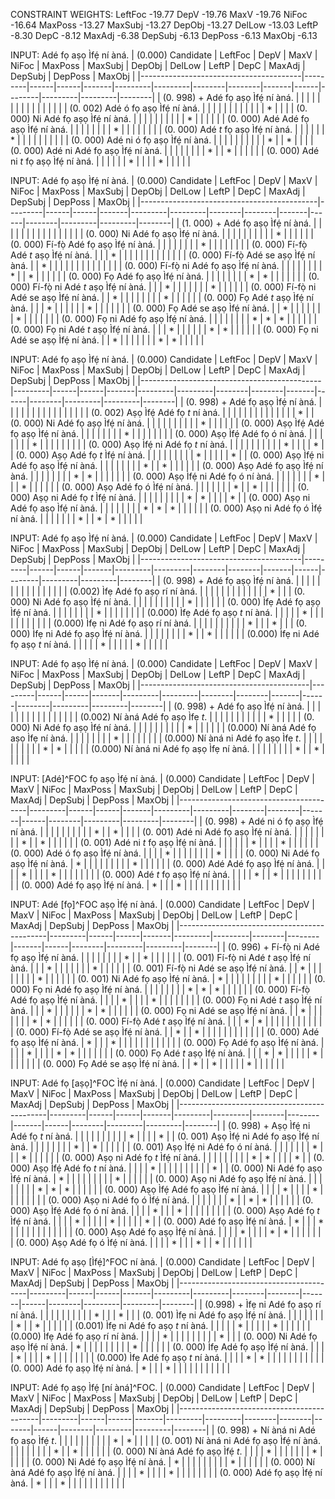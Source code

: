 CONSTRAINT WEIGHTS:
LeftFoc -19.77
DepV    -19.76
MaxV    -19.76
NiFoc   -16.64
MaxPoss -13.27
MaxSubj -13.27
DepObj  -13.27
DelLow  -13.03
LeftP   -8.30
DepC    -8.12
MaxAdj  -6.38
DepSubj -6.13
DepPoss -6.13
MaxObj  -6.13

INPUT: Adé fọ aṣọ Ìfẹ́ ní àná.
| (0.000) Candidate                      | LeftFoc | DepV | MaxV | NiFoc | MaxPoss | MaxSubj | DepObj | DelLow | LeftP | DepC | MaxAdj | DepSubj | DepPoss | MaxObj |
|----------------------------------------|---------|------|------|-------|---------|---------|--------|--------|-------|------|--------|---------|---------|--------|
| (0. 998) + Adé fọ aṣọ Ìfẹ́ ní àná.      |         |      |      |       |         |         |        |        |       |      |        |         |         |        |
| (0. 002) Adé ó fọ aṣọ Ìfẹ́ ní àná.      |         |      |      |       |         |         |        |        |       |      |        | *       |         |        |
| (0. 000) Ni Adé fọ aṣọ Ìfẹ́ ní àná.     |         |      |      |       |         |         |        |        |       | *    |        |         |         |        |
| (0. 000) Adé Adé fọ aṣọ Ìfẹ́ ní àná.    |         |      |      |       |         |         |        | *      |       |      |        |         |         |        |
| (0. 000) Adé _t_ fọ aṣọ Ìfẹ́ ní àná.    |         |      |      |       |         | *       |        |        |       |      |        |         |         |        |
| (0. 000) Adé ni ó fọ aṣọ Ìfẹ́ ní àná.   |         |      |      |       |         |         |        |        |       | *    |        | *       |         |        |
| (0. 000) Adé ni Adé fọ aṣọ Ìfẹ́ ní àná. |         |      |      |       |         |         |        | *      |       | *    |        |         |         |        |
| (0. 000) Adé ni _t_ fọ aṣọ Ìfẹ́ ní àná. |         |      |      |       |         | *       |        |        |       | *    |        |         |         |        |

INPUT: Adé fọ aṣọ Ìfẹ́ ní àná.
| (0.000) Candidate                          | LeftFoc | DepV | MaxV | NiFoc | MaxPoss | MaxSubj | DepObj | DelLow | LeftP | DepC | MaxAdj | DepSubj | DepPoss | MaxObj |
|--------------------------------------------|---------|------|------|-------|---------|---------|--------|--------|-------|------|--------|---------|---------|--------|
| (1. 000) + Adé fọ aṣọ Ìfẹ́ ní àná.          |         |      |      |       |         |         |        |        |       |      |        |         |         |        |
| (0. 000) Ni Adé fọ aṣọ Ìfẹ́ ní àná.         |         |      |      |       |         |         |        |        |       | *    |        |         |         |        |
| (0.  000) Fí-fọ̀ Adé fọ aṣọ Ìfẹ́ ní àná.     |         |      |      |       |         |         |        | *      |       |      |        |         |         |        |
| (0.  000) Fí-fọ̀ Adé _t_ aṣọ Ìfẹ́ ní àná.    |         |      | *    |       |         |         |        |        |       |      |        |         |         |        |
| (0.  000) Fí-fọ̀ Adé se aṣọ Ìfẹ́ ní àná.     |         | *    |      |       |         |         |        |        |       |      |        |         |         |        |
| (0.  000) Fí-fọ̀ ni Adé fọ aṣọ Ìfẹ́ ní àná.  |         |      |      |       |         |         |        | *      |       | *    |        |         |         |        |
| (0. 000) Fọ Adé fọ aṣọ Ìfẹ́ ní àná.         |         |      |      |       |         |         |        | *      | *     |      |        |         |         |        |
| (0.  000) Fí-fọ̀ ni Adé _t_ aṣọ Ìfẹ́ ní àná. |         |      | *    |       |         |         |        |        |       | *    |        |         |         |        |
| (0.  000) Fí-fọ̀ ni Adé se aṣọ Ìfẹ́ ní àná.  |         | *    |      |       |         |         |        |        |       | *    |        |         |         |        |
| (0. 000) Fọ Adé _t_ aṣọ Ìfẹ́ ní àná.        |         |      | *    |       |         |         |        |        | *     |      |        |         |         |        |
| (0. 000) Fọ Adé se aṣọ Ìfẹ́ ní àná.         |         | *    |      |       |         |         |        |        | *     |      |        |         |         |        |
| (0. 000) Fọ ni Adé fọ aṣọ Ìfẹ́ ní àná.      |         |      |      |       |         |         |        | *      | *     | *    |        |         |         |        |
| (0. 000) Fọ ni Adé _t_ aṣọ Ìfẹ́ ní àná.     |         |      | *    |       |         |         |        |        | *     | *    |        |         |         |        |
| (0. 000) Fọ ni Adé se aṣọ Ìfẹ́ ní àná.      |         | *    |      |       |         |         |        |        | *     | *    |        |         |         |        |

INPUT: Adé fọ aṣọ Ìfẹ́ ní àná.
| (0.000) Candidate                           | LeftFoc | DepV | MaxV | NiFoc | MaxPoss | MaxSubj | DepObj | DelLow | LeftP | DepC | MaxAdj | DepSubj | DepPoss | MaxObj |
|---------------------------------------------|---------|------|------|-------|---------|---------|--------|--------|-------|------|--------|---------|---------|--------|
| (0. 998) + Adé fọ aṣọ Ìfẹ́ ní àná.           |         |      |      |       |         |         |        |        |       |      |        |         |         |        |
| (0. 002) Aṣọ Ìfẹ́ Adé fọ _t_ ní àná.         |         |      |      |       |         |         |        |        |       |      |        |         |         | *      |
| (0. 000) Ni Adé fọ aṣọ Ìfẹ́ ní àná.          |         |      |      |       |         |         |        |        |       | *    |        |         |         |        |
| (0.  000) Aṣọ Ìfẹ́ Adé fọ aṣọ Ìfẹ́ ní àná.    |         |      |      |       |         |         |        | *      |       |      |        |         |         |        |
| (0. 000) Aṣọ Ìfẹ́ Adé fọ ó ní àná.           |         |      |      |       |         |         | *      |        |       |      |        |         |         |        |
| (0. 000) Aṣọ Ìfẹ́ ni Adé fọ _t_ ní àná.      |         |      |      |       |         |         |        |        |       | *    |        |         |         | *      |
| (0. 000) Aṣọ Adé fọ _t_ Ìfẹ́ ní àná.         |         |      |      |       |         |         |        |        | *     |      |        |         |         | *      |
| (0.  000) Aṣọ Ìfẹ́ ni Adé fọ aṣọ Ìfẹ́ ní àná. |         |      |      |       |         |         |        | *      |       | *    |        |         |         |        |
| (0. 000) Aṣọ Adé fọ aṣọ Ìfẹ́ ní àná.         |         |      |      |       |         |         |        | *      | *     |      |        |         |         |        |
| (0. 000) Aṣọ Ìfẹ́ ni Adé fọ ó ní àná.        |         |      |      |       |         |         | *      |        |       | *    |        |         |         |        |
| (0. 000) Aṣọ Adé fọ ó Ìfẹ́ ní àná.           |         |      |      |       |         |         | *      |        | *     |      |        |         |         |        |
| (0. 000) Aṣọ ni Adé fọ _t_ Ìfẹ́ ní àná.      |         |      |      |       |         |         |        |        | *     | *    |        |         |         | *      |
| (0. 000) Aṣọ ni Adé fọ aṣọ Ìfẹ́ ní àná.      |         |      |      |       |         |         |        | *      | *     | *    |        |         |         |        |
| (0. 000) Aṣọ ni Adé fọ ó Ìfẹ́ ní àná.        |         |      |      |       |         |         | *      |        | *     | *    |        |         |         |        |

INPUT: Adé fọ aṣọ Ìfẹ́ ní àná.
| (0.000) Candidate                      | LeftFoc | DepV | MaxV | NiFoc | MaxPoss | MaxSubj | DepObj | DelLow | LeftP | DepC | MaxAdj | DepSubj | DepPoss | MaxObj |
|----------------------------------------|---------|------|------|-------|---------|---------|--------|--------|-------|------|--------|---------|---------|--------|
| (0. 998) + Adé fọ aṣọ Ìfẹ́ ní àná.      |         |      |      |       |         |         |        |        |       |      |        |         |         |        |
| (0.002) Ìfẹ Adé fọ aṣọ rí ní àná.      |         |      |      |       |         |         |        |        |       |      |        |         | *       |        |
| (0. 000) Ni Adé fọ aṣọ Ìfẹ́ ní àná.     |         |      |      |       |         |         |        |        |       | *    |        |         |         |        |
| (0. 000) Ìfẹ Adé fọ aṣọ Ìfẹ́ ní àná.    |         |      |      |       |         |         |        | *      |       |      |        |         |         |        |
| (0.000) Ìfẹ Adé fọ aṣọ _t_ ní àná.     |         |      |      |       | *       |         |        |        |       |      |        |         |         |        |
| (0.000) Ìfẹ ni Adé fọ aṣọ rí ní àná.   |         |      |      |       |         |         |        |        |       | *    |        |         | *       |        |
| (0. 000) Ìfẹ ni Adé fọ aṣọ Ìfẹ́ ní àná. |         |      |      |       |         |         |        | *      |       | *    |        |         |         |        |
| (0.000) Ìfẹ ni Adé fọ aṣọ _t_ ní àná.  |         |      |      |       | *       |         |        |        |       | *    |        |         |         |        |

INPUT: Adé fọ aṣọ Ìfẹ́ ní àná.
| (0.000) Candidate                        | LeftFoc | DepV | MaxV | NiFoc | MaxPoss | MaxSubj | DepObj | DelLow | LeftP | DepC | MaxAdj | DepSubj | DepPoss | MaxObj |
|------------------------------------------|---------|------|------|-------|---------|---------|--------|--------|-------|------|--------|---------|---------|--------|
| (0. 998) + Adé fọ aṣọ Ìfẹ́ ní àná.        |         |      |      |       |         |         |        |        |       |      |        |         |         |        |
| (0.002) Ní àná Adé fọ aṣọ Ìfẹ _t_.       |         |      |      |       |         |         |        |        |       |      | *      |         |         |        |
| (0. 000) Ni Adé fọ aṣọ Ìfẹ́ ní àná.       |         |      |      |       |         |         |        |        |       | *    |        |         |         |        |
| (0.000) Ní àná Adé fọ aṣọ Ìfẹ ní àná.    |         |      |      |       |         |         |        | *      |       |      |        |         |         |        |
| (0.000) Ní àná ni Adé fọ aṣọ Ìfẹ _t_.    |         |      |      |       |         |         |        |        |       | *    | *      |         |         |        |
| (0.000) Ní àná ni Adé fọ aṣọ Ìfẹ ní àná. |         |      |      |       |         |         |        | *      |       | *    |        |         |         |        |

INPUT: [Adé]^FOC fọ aṣọ Ìfẹ́ ní àná.
| (0.000) Candidate                      | LeftFoc | DepV | MaxV | NiFoc | MaxPoss | MaxSubj | DepObj | DelLow | LeftP | DepC | MaxAdj | DepSubj | DepPoss | MaxObj |
|----------------------------------------|---------|------|------|-------|---------|---------|--------|--------|-------|------|--------|---------|---------|--------|
| (0. 998) + Adé ni ó fọ aṣọ Ìfẹ́ ní àná. |         |      |      |       |         |         |        |        |       | *    |        | *       |         |        |
| (0. 001) Adé ni Adé fọ aṣọ Ìfẹ́ ní àná. |         |      |      |       |         |         |        | *      |       | *    |        |         |         |        |
| (0. 001) Adé ni _t_ fọ aṣọ Ìfẹ́ ní àná. |         |      |      |       |         | *       |        |        |       | *    |        |         |         |        |
| (0. 000) Adé ó fọ aṣọ Ìfẹ́ ní àná.      |         |      |      | *     |         |         |        |        |       |      |        | *       |         |        |
| (0. 000) Ni Adé fọ aṣọ Ìfẹ́ ní àná.     | *       |      |      |       |         |         |        |        |       | *    |        |         |         |        |
| (0. 000) Adé Adé fọ aṣọ Ìfẹ́ ní àná.    |         |      |      | *     |         |         |        | *      |       |      |        |         |         |        |
| (0. 000) Adé _t_ fọ aṣọ Ìfẹ́ ní àná.    |         |      |      | *     |         | *       |        |        |       |      |        |         |         |        |
| (0. 000) Adé fọ aṣọ Ìfẹ́ ní àná.        | *       |      |      | *     |         |         |        |        |       |      |        |         |         |        |

INPUT: Adé [fọ]^FOC aṣọ Ìfẹ́ ní àná.
| (0.000) Candidate                           | LeftFoc | DepV | MaxV | NiFoc | MaxPoss | MaxSubj | DepObj | DelLow | LeftP | DepC | MaxAdj | DepSubj | DepPoss | MaxObj |
|---------------------------------------------|---------|------|------|-------|---------|---------|--------|--------|-------|------|--------|---------|---------|--------|
| (0.  996) + Fí-fọ̀ ni Adé fọ aṣọ Ìfẹ́ ní àná. |         |      |      |       |         |         |        | *      |       | *    |        |         |         |        |
| (0.  001) Fí-fọ̀ ni Adé _t_ aṣọ Ìfẹ́ ní àná.  |         |      | *    |       |         |         |        |        |       | *    |        |         |         |        |
| (0.  001) Fí-fọ̀ ni Adé se aṣọ Ìfẹ́ ní àná.   |         | *    |      |       |         |         |        |        |       | *    |        |         |         |        |
| (0. 001) Ni Adé fọ aṣọ Ìfẹ́ ní àná.          | *       |      |      |       |         |         |        |        |       | *    |        |         |         |        |
| (0. 000) Fọ ni Adé fọ aṣọ Ìfẹ́ ní àná.       |         |      |      |       |         |         |        | *      | *     | *    |        |         |         |        |
| (0.  000) Fí-fọ̀ Adé fọ aṣọ Ìfẹ́ ní àná.      |         |      |      | *     |         |         |        | *      |       |      |        |         |         |        |
| (0. 000) Fọ ni Adé _t_ aṣọ Ìfẹ́ ní àná.      |         |      | *    |       |         |         |        |        | *     | *    |        |         |         |        |
| (0. 000) Fọ ni Adé se aṣọ Ìfẹ́ ní àná.       |         | *    |      |       |         |         |        |        | *     | *    |        |         |         |        |
| (0.  000) Fí-fọ̀ Adé _t_ aṣọ Ìfẹ́ ní àná.     |         |      | *    | *     |         |         |        |        |       |      |        |         |         |        |
| (0.  000) Fí-fọ̀ Adé se aṣọ Ìfẹ́ ní àná.      |         | *    |      | *     |         |         |        |        |       |      |        |         |         |        |
| (0. 000) Adé fọ aṣọ Ìfẹ́ ní àná.             | *       |      |      | *     |         |         |        |        |       |      |        |         |         |        |
| (0. 000) Fọ Adé fọ aṣọ Ìfẹ́ ní àná.          |         |      |      | *     |         |         |        | *      | *     |      |        |         |         |        |
| (0. 000) Fọ Adé _t_ aṣọ Ìfẹ́ ní àná.         |         |      | *    | *     |         |         |        |        | *     |      |        |         |         |        |
| (0. 000) Fọ Adé se aṣọ Ìfẹ́ ní àná.          |         | *    |      | *     |         |         |        |        | *     |      |        |         |         |        |

INPUT: Adé fọ [aṣọ]^FOC Ìfẹ́ ní àná.
| (0.000) Candidate                           | LeftFoc | DepV | MaxV | NiFoc | MaxPoss | MaxSubj | DepObj | DelLow | LeftP | DepC | MaxAdj | DepSubj | DepPoss | MaxObj |
|---------------------------------------------|---------|------|------|-------|---------|---------|--------|--------|-------|------|--------|---------|---------|--------|
| (0. 998) + Aṣọ Ìfẹ́ ni Adé fọ _t_ ní àná.    |         |      |      |       |         |         |        |        |       | *    |        |         |         | *      |
| (0.  001) Aṣọ Ìfẹ́ ni Adé fọ aṣọ Ìfẹ́ ní àná. |         |      |      |       |         |         |        | *      |       | *    |        |         |         |        |
| (0. 001) Aṣọ Ìfẹ́ ni Adé fọ ó ní àná.        |         |      |      |       |         |         | *      |        |       | *    |        |         |         |        |
| (0. 000) Aṣọ ni Adé fọ _t_ Ìfẹ́ ní àná.      |         |      |      |       |         |         |        |        | *     | *    |        |         |         | *      |
| (0. 000) Aṣọ Ìfẹ́ Adé fọ _t_ ní àná.         |         |      |      | *     |         |         |        |        |       |      |        |         |         | *      |
| (0. 000) Ni Adé fọ aṣọ Ìfẹ́ ní àná.          | *       |      |      |       |         |         |        |        |       | *    |        |         |         |        |
| (0. 000) Aṣọ ni Adé fọ aṣọ Ìfẹ́ ní àná.      |         |      |      |       |         |         |        | *      | *     | *    |        |         |         |        |
| (0.  000) Aṣọ Ìfẹ́ Adé fọ aṣọ Ìfẹ́ ní àná.    |         |      |      | *     |         |         |        | *      |       |      |        |         |         |        |
| (0. 000) Aṣọ ni Adé fọ ó Ìfẹ́ ní àná.        |         |      |      |       |         |         | *      |        | *     | *    |        |         |         |        |
| (0. 000) Aṣọ Ìfẹ́ Adé fọ ó ní àná.           |         |      |      | *     |         |         | *      |        |       |      |        |         |         |        |
| (0. 000) Aṣọ Adé fọ _t_ Ìfẹ́ ní àná.         |         |      |      | *     |         |         |        |        | *     |      |        |         |         | *      |
| (0. 000) Adé fọ aṣọ Ìfẹ́ ní àná.             | *       |      |      | *     |         |         |        |        |       |      |        |         |         |        |
| (0. 000) Aṣọ Adé fọ aṣọ Ìfẹ́ ní àná.         |         |      |      | *     |         |         |        | *      | *     |      |        |         |         |        |
| (0. 000) Aṣọ Adé fọ ó Ìfẹ́ ní àná.           |         |      |      | *     |         |         | *      |        | *     |      |        |         |         |        |

INPUT: Adé fọ aṣọ [Ìfẹ́]^FOC ní àná.
| (0.000) Candidate                      | LeftFoc | DepV | MaxV | NiFoc | MaxPoss | MaxSubj | DepObj | DelLow | LeftP | DepC | MaxAdj | DepSubj | DepPoss | MaxObj |
|----------------------------------------|---------|------|------|-------|---------|---------|--------|--------|-------|------|--------|---------|---------|--------|
| (0.998) + Ìfẹ ni Adé fọ aṣọ rí ní àná. |         |      |      |       |         |         |        |        |       | *    |        |         | *       |        |
| (0. 001) Ìfẹ ni Adé fọ aṣọ Ìfẹ́ ní àná. |         |      |      |       |         |         |        | *      |       | *    |        |         |         |        |
| (0.001) Ìfẹ ni Adé fọ aṣọ _t_ ní àná.  |         |      |      |       | *       |         |        |        |       | *    |        |         |         |        |
| (0.000) Ìfẹ Adé fọ aṣọ rí ní àná.      |         |      |      | *     |         |         |        |        |       |      |        |         | *       |        |
| (0. 000) Ni Adé fọ aṣọ Ìfẹ́ ní àná.     | *       |      |      |       |         |         |        |        |       | *    |        |         |         |        |
| (0. 000) Ìfẹ Adé fọ aṣọ Ìfẹ́ ní àná.    |         |      |      | *     |         |         |        | *      |       |      |        |         |         |        |
| (0.000) Ìfẹ Adé fọ aṣọ _t_ ní àná.     |         |      |      | *     | *       |         |        |        |       |      |        |         |         |        |
| (0. 000) Adé fọ aṣọ Ìfẹ́ ní àná.        | *       |      |      | *     |         |         |        |        |       |      |        |         |         |        |

INPUT: Adé fọ aṣọ Ìfẹ́ [ní àná]^FOC.
| (0.000) Candidate                         | LeftFoc | DepV | MaxV | NiFoc | MaxPoss | MaxSubj | DepObj | DelLow | LeftP | DepC | MaxAdj | DepSubj | DepPoss | MaxObj |
|-------------------------------------------|---------|------|------|-------|---------|---------|--------|--------|-------|------|--------|---------|---------|--------|
| (0. 998) + Ní àná ni Adé fọ aṣọ Ìfẹ́ _t_.  |         |      |      |       |         |         |        |        |       | *    | *      |         |         |        |
| (0. 001) Ní àná ni Adé fọ aṣọ Ìfẹ́ ní àná. |         |      |      |       |         |         |        | *      |       | *    |        |         |         |        |
| (0. 000) Ní àná Adé fọ aṣọ Ìfẹ́ _t_.       |         |      |      | *     |         |         |        |        |       |      | *      |         |         |        |
| (0. 000) Ni Adé fọ aṣọ Ìfẹ́ ní àná.        | *       |      |      |       |         |         |        |        |       | *    |        |         |         |        |
| (0. 000) Ní àná Adé fọ aṣọ Ìfẹ́ ní àná.    |         |      |      | *     |         |         |        | *      |       |      |        |         |         |        |
| (0. 000) Adé fọ aṣọ Ìfẹ́ ní àná.           | *       |      |      | *     |         |         |        |        |       |      |        |         |         |        |

